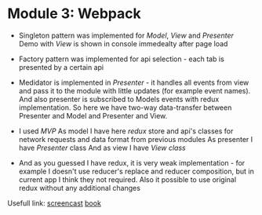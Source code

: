 # Module 3: Webpack

* Singleton pattern was implemented for _Model_, _View_ and _Presenter_
  Demo with _View_ is shown in console immedealty after page load

* Factory pattern was implemented for api selection - each tab is presented by a certain api

* Medidator is implemented in _Presenter_ - it handles all events from view and pass it to the module with little updates (for example event names). And also presenter is subscribed to Models events with redux implementation. So here we have two-way data-transfer between Presenter and Model and Presenter and View.

* I used _MVP_ 
  As model I have here _redux_ store and api's classes for network requests and data format from previous modules
  As presenter I have _Presenter_ class
  And as view I have _View class_

* And as you guessed I have redux, it is very weak implementation - for example I doesn't use reducer's replace and reducer composition, but in current app I think they not required.
  Also it possible to use original redux without any additional changes

Usefull link: [screencast](https://egghead.io/lessons/javascript-redux-the-single-immutable-state-tree) [book](https://maxfarseer.gitbooks.io/redux-course-ru/content/)